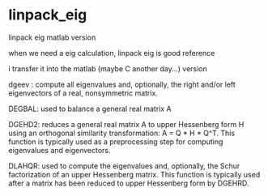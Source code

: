 # linpack_eig
linpack eig matlab version

when we need a eig calculation, linpack eig is good reference

i transfer it into the matlab (maybe C another day...) version

dgeev : compute all eigenvalues and, optionally, 
the right and/or left eigenvectors of a real, nonsymmetric matrix.

DEGBAL: used to balance a general real matrix A

DGEHD2: reduces a general real matrix A to upper Hessenberg form H using 
an orthogonal similarity transformation: A = Q * H * Q^T. This function is
typically used as a preprocessing step for computing eigenvalues and eigenvectors.

DLAHQR:
 used to compute the eigenvalues and, optionally, the Schur factorization of 
 an upper Hessenberg matrix. This function is typically used after a matrix 
 has been reduced to upper Hessenberg form by DGEHRD.